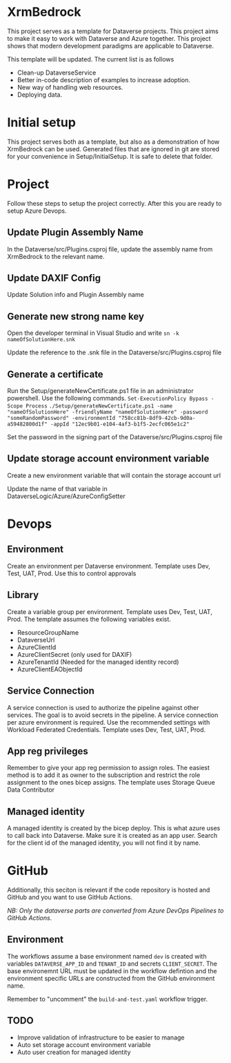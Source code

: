 # XrmBedrock
This project serves as a template for Dataverse projects. This project aims to make it easy to work with Dataverse and Azure together. This project shows that modern development paradigms are applicable to Dataverse.

This template will be updated. The current list is as follows
* Clean-up DataverseService
* Better in-code description of examples to increase adoption.
* New way of handling web resources.
* Deploying data.

# Initial setup
This project serves both as a template, but also as a demonstration of how XrmBedrock can be used. Generated files that are ignored in git are stored for your convenience in Setup/InitialSetup. It is safe to delete that folder.

# Project
Follow these steps to setup the project correctly. After this you are ready to setup Azure Devops.

## Update Plugin Assembly Name
In the Dataverse/src/Plugins.csproj file, update the assembly name from XrmBedrock to the relevant name.

## Update DAXIF Config
Update Solution info and Plugin Assembly name

## Generate new strong name key
Open the developer terminal in Visual Studio and write
`sn -k nameOfSolutionHere.snk`

Update the reference to the .snk file in the Dataverse/src/Plugins.csproj file

## Generate a certificate
Run the Setup/generateNewCertificate.ps1 file in an administrator powershell. Use the following commands.
`Set-ExecutionPolicy Bypass -Scope Process`
`./Setup/generateNewCertificate.ps1 -name "nameOfSolutionHere" -friendlyName "nameOfSolutionHere" -password "someRandomPassword" -environmentId "758cc81b-8df9-42cb-9d0a-a59482800d1f" -appId "12ec9b01-e104-4af3-b1f5-2ecfc065e1c2"`

Set the password in the signing part of the Dataverse/src/Plugins.csproj file

## Update storage account environment variable
Create a new environment variable that will contain the storage account url

Update the name of that variable in DataverseLogic/Azure/AzureConfigSetter

# Devops
## Environment
Create an environment per Dataverse environment. 
Template uses Dev, Test, UAT, Prod.
Use this to control approvals

## Library
Create a variable group per environment.
Template uses Dev, Test, UAT, Prod.
The template assumes the following variables exist.
* ResourceGroupName
* DataverseUrl
* AzureClientId
* AzureClientSecret (only used for DAXIF)
* AzureTenantId (Needed for the managed identity record)
* AzureClientEAObjectId

## Service Connection
A service connection is used to authorize the pipeline against other services. 
The goal is to avoid secrets in the pipeline.
A service connection per azure environment is required.
Use the recommended settings with Workload Federated Credentials.
Template uses Dev, Test, UAT, Prod.

## App reg privileges
Remember to give your app reg permission to assign roles.
The easiest method is to add it as owner to the subscription and restrict the role assignment to the ones bicep assigns.
The template uses Storage Queue Data Contributor

## Managed identity
A managed identity is created by the bicep deploy. This is what azure uses to call back into Dataverse. Make sure it is created as an app user. Search for the client id of the managed identity, you will not find it by name.

# GitHub

Additionally, this seciton is relevant if the code repository is hosted and GitHub and you want to use GitHub Actions.

_NB: Only the dataverse parts are converted from Azure DevOps Pipelines to GitHub Actions_.

## Environment

The workflows assume a base environment named `dev` is created with variables `DATAVERSE_APP_ID` and `TENANT_ID` and secrets `CLIENT_SECRET`. The base environemnt URL must be updated in the workflow defintion and the environment specific URLs are constructed from the GitHub environment name.

Remember to "uncomment" the `build-and-test.yaml` workflow trigger.


## TODO
* Improve validation of infrastructure to be easier to manage
* Auto set storage account environment variable
* Auto user creation for managed identity
